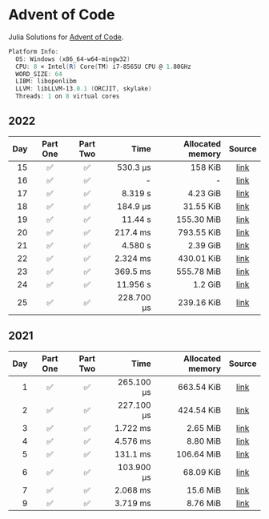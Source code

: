 # Advent of Code

Julia Solutions for [Advent of Code](https://adventofcode.com/2022/day/22).

```powershell
Platform Info:
  OS: Windows (x86_64-w64-mingw32)
  CPU: 8 × Intel(R) Core(TM) i7-8565U CPU @ 1.80GHz
  WORD_SIZE: 64
  LIBM: libopenlibm
  LLVM: libLLVM-13.0.1 (ORCJIT, skylake)
  Threads: 1 on 8 virtual cores
```

## 2022

| Day | Part One |Part Two | Time | Allocated memory | Source |
|----:|:-------: |:-------:|-----:|-----------------:|:------:|
| 15 | :white_check_mark: |  :white_check_mark: | 530.3 μs | 158 KiB | [link](https://github.com/jake484/adventofcode/blob/master/2022/day15_.jl) |
| 16 | :white_check_mark: |  :white_check_mark: | - | - | [link](https://github.com/jake484/adventofcode/blob/master/2022/day16_.jl) |
| 17 | :white_check_mark: |  :white_check_mark: | 8.319 s | 4.23 GiB | [link](https://github.com/jake484/adventofcode/blob/master/2022/day17_.jl) |
| 18 | :white_check_mark: |  :white_check_mark: | 184.9 μs | 31.55 KiB | [link](https://github.com/jake484/adventofcode/blob/master/2022/day18.jl) |
| 19 | :white_check_mark: |  :white_check_mark: | 11.44 s | 155.30 MiB | [link](https://github.com/jake484/adventofcode/blob/master/2022/day19.jl) |
| 20 | :white_check_mark: |  :white_check_mark: | 217.4 ms | 793.55 KiB | [link](https://github.com/jake484/adventofcode/blob/master/2022/day20.jl) |
| 21 | :white_check_mark: |  :white_check_mark: | 4.580 s | 2.39 GiB | [link](https://github.com/jake484/adventofcode/blob/master/2022/day21.jl) |
| 22 | :white_check_mark: |  :white_check_mark: | 2.324 ms | 430.01 KiB | [link](https://github.com/jake484/adventofcode/blob/master/2022/day22.jl) |
| 23 | :white_check_mark: |  :white_check_mark: | 369.5 ms | 555.78 MiB | [link](https://github.com/jake484/adventofcode/blob/master/2022/day23.jl) |
| 24 | :white_check_mark: |  :white_check_mark: | 11.956 s | 1.2 GiB | [link](https://github.com/jake484/adventofcode/blob/master/2022/day24.jl)
| 25 | :white_check_mark: |  :white_check_mark: | 228.700 μs | 239.16 KiB | [link](https://github.com/jake484/adventofcode/blob/master/2022/day25.jl) |

## 2021

| Day | Part One |Part Two | Time | Allocated memory | Source |
|----:|:-------: |:-------:|-----:|-----------------:|:------:|
| 1 | :white_check_mark: |  :white_check_mark: | 265.100 μs | 663.54 KiB | [link](https://github.com/jake484/adventofcode/blob/master/2021/day1.jl) |
| 2 | :white_check_mark: |  :white_check_mark: | 227.100 μs | 424.54 KiB | [link](https://github.com/jake484/adventofcode/blob/master/2021/day2.jl) |
| 3 | :white_check_mark: |  :white_check_mark: | 1.722 ms | 2.65 MiB | [link](https://github.com/jake484/adventofcode/blob/master/2021/day3.jl) |
| 4 | :white_check_mark: |  :white_check_mark: | 4.576 ms | 8.80 MiB | [link](https://github.com/jake484/adventofcode/blob/master/2021/day4.jl) |
| 5 | :white_check_mark: |  :white_check_mark: | 131.1 ms | 106.64 MiB | [link](https://github.com/jake484/adventofcode/blob/master/2021/day5.jl) |
| 6 | :white_check_mark: |  :white_check_mark: | 103.900 μs | 68.09 KiB | [link](https://github.com/jake484/adventofcode/blob/master/2021/day6.jl) |
| 7 | :white_check_mark: |  :white_check_mark: | 2.068 ms | 15.6 MiB | [link](https://github.com/jake484/adventofcode/blob/master/2021/day7.jl) |
| 9 | :white_check_mark: |  :white_check_mark: | 3.719 ms | 8.76 MiB | [link](https://github.com/jake484/adventofcode/blob/master/2021/day9.jl) |
